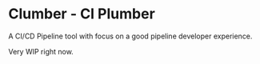 # Clumber - CI Plumber

A CI/CD Pipeline tool with focus on a good pipeline developer experience.

Very WIP right now.
